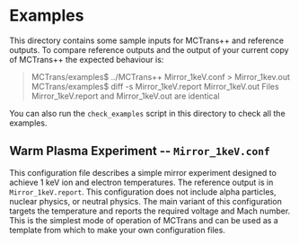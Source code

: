 
# Examples 

This directory contains some sample inputs for MCTrans++ and reference outputs.
To compare reference outputs and the output of your current copy of MCTrans++ the expected behaviour is:

> MCTrans/examples$ ../MCTrans++ Mirror_1keV.conf > Mirror_1kev.out
> MCTrans/examples$ diff -s Mirror_1keV.report Mirror_1keV.out
> Files Mirror_1keV.report and Mirror_1keV.out are identical

You can also run the `check_examples` script in this directory to check all the examples.

## Warm Plasma Experiment -- `Mirror_1keV.conf`

This configuration file describes a simple mirror experiment designed to achieve 1 keV ion and electron temperatures. The reference output is in `Mirror_1keV.report`. 
This configuration does not include alpha particles, nuclear physics, or neutral physics. The main variant of this configuration targets the temperature and reports the 
required voltage and Mach number. This is the simplest mode of operation of MCTrans and can be used as a template from which to make your own configuration files.

